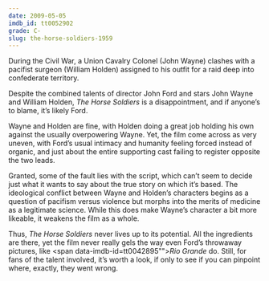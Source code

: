 ```yaml
---
date: 2009-05-05
imdb_id: tt0052902
grade: C-
slug: the-horse-soldiers-1959
---
```


During the Civil War, a Union Cavalry Colonel (John Wayne) clashes with a pacifist surgeon (William Holden) assigned to his outfit for a raid deep into confederate territory.

Despite the combined talents of director John Ford and stars John Wayne and William Holden, _The Horse Soldiers_ is a disappointment, and if anyone’s to blame, it’s likely Ford.

Wayne and Holden are fine, with Holden doing a great job holding his own against the usually overpowering Wayne. Yet, the film come across as very uneven, with Ford’s usual intimacy and humanity feeling forced instead of organic, and just about the entire supporting cast failing to register opposite the two leads.

Granted, some of the fault lies with the script, which can’t seem to decide just what it wants to say about the true story on which it’s based. The ideological conflict between Wayne and Holden’s characters begins as a question of pacifism versus violence but morphs into the merits of medicine as a legitimate science. While this does make Wayne’s character a bit more likeable, it weakens the film as a whole.

Thus, _The Horse Soldiers_ never lives up to its potential. All the ingredients are there, yet the film never really gels the way even Ford’s throwaway pictures, like <span data-imdb-id=tt0042895"">_Rio Grande_</span> do. Still, for fans of the talent involved, it’s worth a look, if only to see if you can pinpoint where, exactly, they went wrong.
